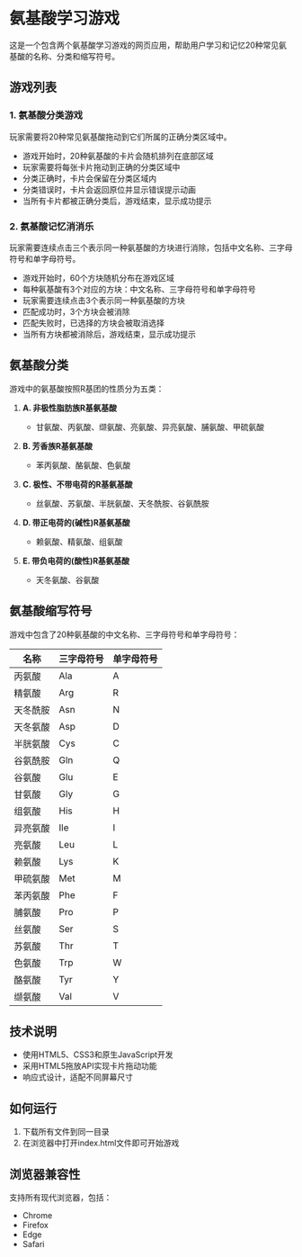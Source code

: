 # 氨基酸学习游戏

这是一个包含两个氨基酸学习游戏的网页应用，帮助用户学习和记忆20种常见氨基酸的名称、分类和缩写符号。

## 游戏列表

### 1. 氨基酸分类游戏

玩家需要将20种常见氨基酸拖动到它们所属的正确分类区域中。

- 游戏开始时，20种氨基酸的卡片会随机排列在底部区域
- 玩家需要将每张卡片拖动到正确的分类区域中
- 分类正确时，卡片会保留在分类区域内
- 分类错误时，卡片会返回原位并显示错误提示动画
- 当所有卡片都被正确分类后，游戏结束，显示成功提示

### 2. 氨基酸记忆消消乐

玩家需要连续点击三个表示同一种氨基酸的方块进行消除，包括中文名称、三字母符号和单字母符号。

- 游戏开始时，60个方块随机分布在游戏区域
- 每种氨基酸有3个对应的方块：中文名称、三字母符号和单字母符号
- 玩家需要连续点击3个表示同一种氨基酸的方块
- 匹配成功时，3个方块会被消除
- 匹配失败时，已选择的方块会被取消选择
- 当所有方块都被消除后，游戏结束，显示成功提示

## 氨基酸分类

游戏中的氨基酸按照R基团的性质分为五类：

1. **A. 非极性脂肪族R基氨基酸**
   - 甘氨酸、丙氨酸、缬氨酸、亮氨酸、异亮氨酸、脯氨酸、甲硫氨酸

2. **B. 芳香族R基氨基酸**
   - 苯丙氨酸、酪氨酸、色氨酸

3. **C. 极性、不带电荷的R基氨基酸**
   - 丝氨酸、苏氨酸、半胱氨酸、天冬酰胺、谷氨酰胺

4. **D. 带正电荷的(碱性)R基氨基酸**
   - 赖氨酸、精氨酸、组氨酸

5. **E. 带负电荷的(酸性)R基氨基酸**
   - 天冬氨酸、谷氨酸

## 氨基酸缩写符号

游戏中包含了20种氨基酸的中文名称、三字母符号和单字母符号：

| 名称 | 三字母符号 | 单字母符号 |
|------|------------|------------|
| 丙氨酸 | Ala | A |
| 精氨酸 | Arg | R |
| 天冬酰胺 | Asn | N |
| 天冬氨酸 | Asp | D |
| 半胱氨酸 | Cys | C |
| 谷氨酰胺 | Gln | Q |
| 谷氨酸 | Glu | E |
| 甘氨酸 | Gly | G |
| 组氨酸 | His | H |
| 异亮氨酸 | Ile | I |
| 亮氨酸 | Leu | L |
| 赖氨酸 | Lys | K |
| 甲硫氨酸 | Met | M |
| 苯丙氨酸 | Phe | F |
| 脯氨酸 | Pro | P |
| 丝氨酸 | Ser | S |
| 苏氨酸 | Thr | T |
| 色氨酸 | Trp | W |
| 酪氨酸 | Tyr | Y |
| 缬氨酸 | Val | V |

## 技术说明

- 使用HTML5、CSS3和原生JavaScript开发
- 采用HTML5拖放API实现卡片拖动功能
- 响应式设计，适配不同屏幕尺寸

## 如何运行

1. 下载所有文件到同一目录
2. 在浏览器中打开index.html文件即可开始游戏

## 浏览器兼容性

支持所有现代浏览器，包括：
- Chrome
- Firefox
- Edge
- Safari 
